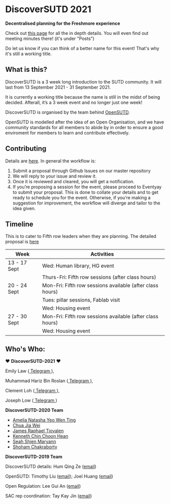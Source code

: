 # DiscoverSUTD 2021
**Decentralised planning for the Freshmore experience**

Check out [this page](https://opensutd.org/DiscoverSUTD-2021-microsite/) for all the in depth details. You will even find out meeting minutes there! (it's under "Posts")

Do let us know if you can think of a better name for this event! That's why it's still a working title.

## What is this?
DiscoverSUTD  is a 3 week long introduction to the SUTD community. It will last from 13 September 2021 - 31 September 2021.

It is currently a working title because the name is still in the midst of being decided. Afterall, it’s a 3 week event and no longer just one week!

DiscoverSUTD is organised by the team behind [OpenSUTD](https://opensutd.org/).

OpenSUTD is modelled after the idea of an Open Organisation, and we have community standards for all members to abide by in order to ensure a good enviroment for members to learn and contribute effectively.

## Contributing
Details are [here](https://opensutd.org/DiscoverSUTD-2021-microsite/contributing/).
In general the workflow is:
1. Submit a proposal through Github Issues on our master repository
2. We will reply to your issue and review it.
3. Once it is reviewed and cleared, you will get a notification.
4. If you’re proposing a session for the event, please proceed to Eventyay to submit your proposal. This is done to collate your details and to get ready to schedule you for the event. Otherwise, if you’re making a suggestion for improvement, the workflow will diverge and tailor to the idea given.


## Timeline
This is to cater to Fifth row leaders when they are planning. The detailed proposal is [here](https://docs.google.com/document/d/1R3vDbL2QLzgfk5rgFNvR9veKKkE80r9CtSYmdqAeu1M/edit)

|Week|Activities|
|--|--|
|13 - 17 Sept|Wed: Human library, HG event|
||Thurs-Fri: Fifth row sessions (after class hours)|
|20 - 24 Sept|Mon-Fri: Fifth row sessions available (after class hours)|
||Tues: pillar sessions, Fablab visit|
||Wed: Housing event|
|27 - 30 Sept|Mon-Fri: Fifth row sessions available (after class hours)|
||Wed: Housing event|


## Who's Who:
❤ __DiscoverSUTD-2021__  ❤

Emily Law ([ Telegram ](https://t.me/jhonbook123)), 

Muhammad Hariz Bin Roslan ([ Telegram ](https://t.me/wtvml)), 

Clement Loh ([ Telegram ](https://t.me/ClementLohCK)), 

Joseph Low ([ Telegram ](https://t.me/Jolow))

__DiscoverSUTD-2020 Team__

- [Amelia Natasha Yeo Wen Ting](mailto:amelia_yeo@mymail.sutd.edu.sg)
- [Chua Jia Wei](mailto:jiawei_chua@mymail.sutd.edu.sg)
- [James Raphael Tiovalen](mailto:james_raphael@mymail.sutd.edu.sg)
- [Kenneth Chin Choon Hean](mailto:kenneth_chin@mymail.sutd.edu.sg)
- [Seah Shien Maryann](mailto:maryann_seah@mymail.sutd.edu.sg)
- [Shoham Chakraborty](mailto:shoham_chakraborty@mymail.sutd.edu.sg)

__DiscoverSUTD-2019 Team__

DiscoverSUTD details: Hum Qing Ze ([email](mailto:qingze_hum@mymail.sutd.edu.sg))

OpenSUTD: Timothy Liu ([email](mailto:timothy_liu@mymail.sutd.edu.sg)); Joel Huang ([email](mailto:joel_huang@mymail.sutd.edu.sg))

Open Regulation: Lee Gui An ([email](mailto:guian_lee@mymail.sutd.edu.sg))

SAC rep coordination: Tay Kay Jin ([email](mailto:kayjin_tay@mymail.sutd.edu.sg))

